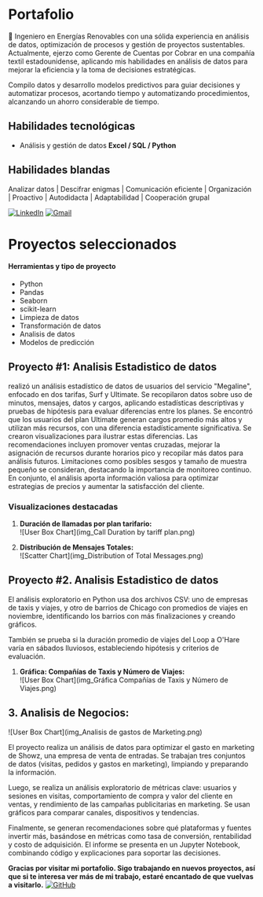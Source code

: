 # Portafolio

🌱 Ingeniero en Energías Renovables con una sólida experiencia en análisis de datos, optimización de procesos y gestión de proyectos sustentables. Actualmente, ejerzo como Gerente de Cuentas por Cobrar en una compañía textil estadounidense, aplicando mis habilidades en análisis de datos para mejorar la eficiencia y la toma de decisiones estratégicas.

Compilo datos y desarrollo modelos predictivos para guiar decisiones y automatizar procesos, acortando tiempo y automatizando procedimientos, alcanzando un ahorro considerable de tiempo.

## Habilidades tecnológicas
- Análisis y gestión de datos **Excel / SQL / Python**

## Habilidades blandas

Analizar datos | Descifrar enigmas | Comunicación eficiente | Organización | Proactivo | Autodidacta | Adaptabilidad | Cooperación grupal


[![LinkedIn](https://img.shields.io/badge/linkedin-%23295F98.svg?style=for-the-badge&logo=linkedin&logoColor=white)](https://www.linkedin.com/in/ana-sosa-lv/)
[![Gmail](https://img.shields.io/badge/Gmail-295F98?style=for-the-badge&logo=gmail&logoColor=white)](mailto:sosavargasana@gmail.com)



# Proyectos seleccionados

#### Herramientas y tipo de proyecto
- Python
- Pandas
- Seaborn
- scikit-learn
- Limpieza de datos
- Transformación de datos
- Analisis de datos
- Modelos de predicción

## Proyecto #1: Analisis Estadistico de datos

realizó un análisis estadístico de datos de usuarios del servicio "Megaline", enfocado en dos tarifas, Surf y Ultimate. Se recopilaron datos sobre uso de minutos, mensajes, datos y cargos, aplicando estadísticas descriptivas y pruebas de hipótesis para evaluar diferencias entre los planes. Se encontró que los usuarios del plan Ultimate generan cargos promedio más altos y utilizan más recursos, con una diferencia estadísticamente significativa. Se crearon visualizaciones para ilustrar estas diferencias. Las recomendaciones incluyen promover ventas cruzadas, mejorar la asignación de recursos durante horarios pico y recopilar más datos para análisis futuros. Limitaciones como posibles sesgos y tamaño de muestra pequeño se consideran, destacando la importancia de monitoreo continuo. En conjunto, el análisis aporta información valiosa para optimizar estrategias de precios y aumentar la satisfacción del cliente.

### Visualizaciones destacadas
1. **Duración de llamadas por plan tarifario:**  
![User Box Chart](img_Call Duration by tariff plan.png)

2. **Distribución de Mensajes Totales:**  
![Scatter Chart](img_Distribution of Total Messages.png)


## Proyecto #2. Analisis Estadistico de datos

El análisis exploratorio en Python usa dos archivos CSV: uno de empresas de taxis y viajes, y otro de barrios de Chicago con promedios de viajes en noviembre, identificando los barrios con más finalizaciones y creando gráficos.  

También se prueba si la duración promedio de viajes del Loop a O'Hare varía en sábados lluviosos, estableciendo hipótesis y criterios de evaluación.

1. **Gráfica: Compañías de Taxis y Número de Viajes:**  
![User Box Chart](img_Gráfica Compañías de Taxis y Número de Viajes.png)


## 3. Analisis de Negocios:

![User Box Chart](img_Analisis de gastos de Marketing.png)

El proyecto realiza un análisis de datos para optimizar el gasto en marketing de Showz, una empresa de venta de entradas. Se trabajan tres conjuntos de datos (visitas, pedidos y gastos en marketing), limpiando y preparando la información.  

Luego, se realiza un análisis exploratorio de métricas clave: usuarios y sesiones en visitas, comportamiento de compra y valor del cliente en ventas, y rendimiento de las campañas publicitarias en marketing. Se usan gráficos para comparar canales, dispositivos y tendencias.  

Finalmente, se generan recomendaciones sobre qué plataformas y fuentes invertir más, basándose en métricas como tasa de conversión, rentabilidad y costo de adquisición. El informe se presenta en un Jupyter Notebook, combinando código y explicaciones para soportar las decisiones.

**Gracias por visitar mi portafolio. Sigo trabajando en nuevos proyectos, así que si te interesa ver más de mi trabajo, estaré encantado de que vuelvas a visitarlo.** 
[![GitHub](https://img.shields.io/badge/github-%23295F98.svg?style=for-the-badge&logo=github&logoColor=white)](https://github.com/Data0610)
